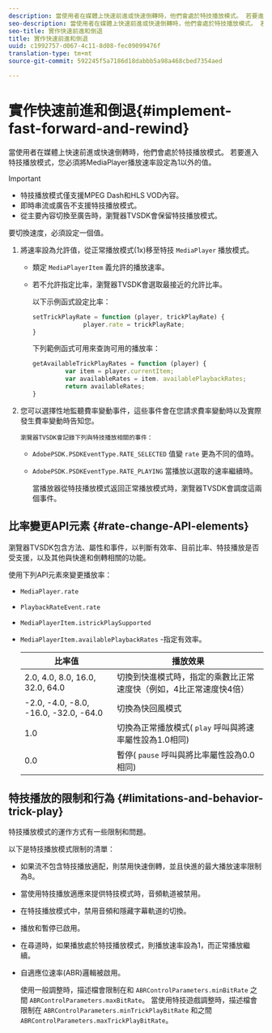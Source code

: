 ```yaml
---
description: 當使用者在媒體上快速前進或快速倒轉時，他們會處於特技播放模式。 若要進入特技播放模式，您必須將MediaPlayer播放速率設定為1以外的值。
seo-description: 當使用者在媒體上快速前進或快速倒轉時，他們會處於特技播放模式。 若要進入特技播放模式，您必須將MediaPlayer播放速率設定為1以外的值。
seo-title: 實作快速前進和倒退
title: 實作快速前進和倒退
uuid: c1992757-d067-4c11-8d08-fec09099476f
translation-type: tm+mt
source-git-commit: 592245f5a7186d18dabbb5a98a468cbed7354aed

---
```



# 實作快速前進和倒退{#implement-fast-forward-and-rewind}

當使用者在媒體上快速前進或快速倒轉時，他們會處於特技播放模式。 若要進入特技播放模式，您必須將MediaPlayer播放速率設定為1以外的值。

>[!IMPORTANT]
>
>* 特技播放模式僅支援MPEG Dash和HLS VOD內容。
>* 即時串流或廣告不支援特技播放模式。
>* 從主要內容切換至廣告時，瀏覽器TVSDK會保留特技播放模式。
>



要切換速度，必須設定一個值。

1. 將速率設為允許值，從正常播放模式(1x)移至特技 `MediaPlayer` 播放模式。

   * 類定 `MediaPlayerItem` 義允許的播放速率。
   * 若不允許指定比率，瀏覽器TVSDK會選取最接近的允許比率。

      以下示例函式設定比率：

      ```js
      setTrickPlayRate = function (player, trickPlayRate) { 
                    player.rate = trickPlayRate; 
      }
      ```

      下列範例函式可用來查詢可用的播放率：

      ```js
      getAvailableTrickPlayRates = function (player) { 
               var item = player.currentItem; 
               var availableRates = item. availablePlaybackRates; 
               return availableRates; 
      } 
      ```

1. 您可以選擇性地監聽費率變動事件，這些事件會在您請求費率變動時以及實際發生費率變動時告知您。

       瀏覽器TVSDK會記錄下列與特技播放相關的事件：
   
   * `AdobePSDK.PSDKEventType.RATE_SELECTED` 值變 `rate` 更為不同的值時。

   * `AdobePSDK.PSDKEventType.RATE_PLAYING` 當播放以選取的速率繼續時。

      當播放器從特技播放模式返回正常播放模式時，瀏覽器TVSDK會調度這兩個事件。

## 比率變更API元素 {#rate-change-API-elements}

瀏覽器TVSDK包含方法、屬性和事件，以判斷有效率、目前比率、特技播放是否受支援，以及其他與快進和倒轉相關的功能。

使用下列API元素來變更播放率：

* `MediaPlayer.rate`
* `PlaybackRateEvent.rate`
* `MediaPlayerItem.istrickPlaySupported`
* `MediaPlayerItem.availablePlaybackRates` -指定有效率。

   | 比率值 | 播放效果 |
   |---|---|
   | 2.0, 4.0, 8.0, 16.0, 32.0, 64.0 | 切換到快進模式時，指定的乘數比正常速度快（例如，4比正常速度快4倍） |
   | -2.0, -4.0, -8.0, -16.0, -32.0, -64.0 | 切換為快回風模式 |
   | 1.0 | 切換為正常播放模式( `play` 呼叫與將速率屬性設為1.0相同) |
   | 0.0 | 暫停( `pause` 呼叫與將比率屬性設為0.0相同) |

## 特技播放的限制和行為 {#limitations-and-behavior-trick-play}

特技播放模式的運作方式有一些限制和問題。

以下是特技播放模式限制的清單：

* 如果流不包含特技播放適配，則禁用快速倒轉，並且快進的最大播放速率限制為8。
* 當使用特技播放適應來提供特技模式時，音頻軌道被禁用。
* 在特技播放模式中，禁用音頻和隱藏字幕軌道的切換。
* 播放和暫停已啟用。
* 在尋道時，如果播放處於特技播放模式，則播放速率設為1，而正常播放繼續。
* 自適應位速率(ABR)邏輯被啟用。

   使用一般調整時，描述檔會限制在和 `ABRControlParameters.minBitRate` 之間 `ABRControlParameters.maxBitRate`。 當使用特技遊戲調整時，描述檔會限制在 `ABRControlParameters.minTrickPlayBitRate` 和之間 `ABRControlParameters.maxTrickPlayBitRate`。